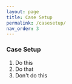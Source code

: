 ```yaml
---
layout: page
title: Case Setup
permalink: /casesetup/
nav_order: 3
---
```


### Case Setup

1. Do this
2. Do that
3. Don't do this